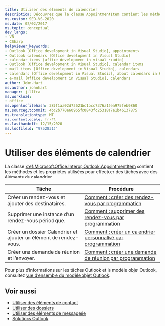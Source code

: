 ```yaml
---
title: Utiliser des éléments de calendrier
description: Découvrez que la classe AppointmentItem contient les méthodes et les propriétés que vous utilisez pour effectuer des tâches avec des éléments de calendrier.
ms.custom: SEO-VS-2020
ms.date: 02/02/2017
ms.topic: conceptual
dev_langs:
- VB
- CSharp
helpviewer_keywords:
- Outlook [Office development in Visual Studio], appointments
- Outlook calendars [Office development in Visual Studio]
- calendar items [Office development in Visual Studio]
- Outlook [Office development in Visual Studio], calendar items
- mail items [Office development in Visual Studio], calendars
- calendars [Office development in Visual Studio], about calendars in Outlook
- e-mail [Office development in Visual Studio], calendars
author: John-Hart
ms.author: johnhart
manager: jillfra
ms.workload:
- office
ms.openlocfilehash: 38bf1aa02d72621bc1bcc7376a15ea975feb0860
ms.sourcegitcommit: 4bd2b770e60965fc0843fc25318a7e1b46137875
ms.translationtype: MT
ms.contentlocale: fr-FR
ms.lasthandoff: 12/15/2020
ms.locfileid: "97528315"
---
```

# <a name="work-with-calendar-items"></a>Utiliser des éléments de calendrier
  La classe <xref:Microsoft.Office.Interop.Outlook.AppointmentItem> contient les méthodes et les propriétés utilisées pour effectuer des tâches avec des éléments de calendrier.

|Tâche|Procédure|
|----------|---------------|
|Créer un rendez-vous et ajouter des destinataires.|[Comment : créer des rendez-vous par programmation](../vsto/how-to-programmatically-create-appointments.md)|
|Supprimer une instance d’un rendez-vous périodique.|[Comment : supprimer des rendez-vous par programmation](../vsto/how-to-programmatically-delete-appointments.md)|
|Créer un dossier Calendrier et ajouter un élément de rendez-vous.|[Comment : créer un calendrier personnalisé par programmation](../vsto/how-to-programmatically-create-a-custom-calendar.md)|
|Créer une demande de réunion et l’envoyer.|[Comment : créer une demande de réunion par programmation](../vsto/how-to-programmatically-create-a-meeting-request.md)|

 Pour plus d’informations sur les tâches Outlook et le modèle objet Outlook, consultez [vue d’ensemble du modèle objet Outlook](../vsto/outlook-object-model-overview.md).

## <a name="see-also"></a>Voir aussi
- [Utiliser des éléments de contact](../vsto/working-with-contact-items.md)
- [Utiliser des dossiers](../vsto/working-with-folders.md)
- [Utiliser des éléments de messagerie](../vsto/working-with-mail-items.md)
- [Solutions Outlook](../vsto/outlook-solutions.md)
